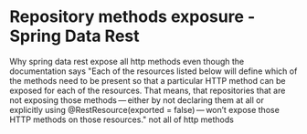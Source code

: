 
# Repository methods exposure - Spring Data Rest

Why spring data rest expose all http methods even though the documentation says "Each of the resources listed below will define which of the methods need to be present so that a particular HTTP method can be exposed for each of the resources. That means, that repositories that are not exposing those methods — either by not declaring them at all or explicitly using @RestResource(exported = false) — won’t expose those HTTP methods on those resources."
not all of http methods

        